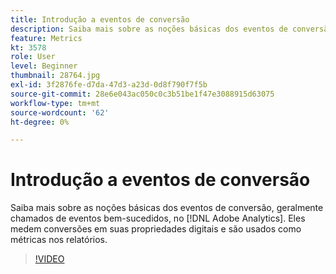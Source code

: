 ```yaml
---
title: Introdução a eventos de conversão
description: Saiba mais sobre as noções básicas dos eventos de conversão, geralmente chamados de eventos bem-sucedidos, no Adobe Analytics. Eles medem conversões em suas propriedades digitais e são usados como métricas nos relatórios.
feature: Metrics
kt: 3578
role: User
level: Beginner
thumbnail: 28764.jpg
exl-id: 3f2876fe-d7da-47d3-a23d-0d8f790f7f5b
source-git-commit: 28e6e043ac050c0c3b51be1f47e3088915d63075
workflow-type: tm+mt
source-wordcount: '62'
ht-degree: 0%

---
```


# Introdução a eventos de conversão

Saiba mais sobre as noções básicas dos eventos de conversão, geralmente chamados de eventos bem-sucedidos, no [!DNL Adobe Analytics]. Eles medem conversões em suas propriedades digitais e são usados como métricas nos relatórios.

>[!VIDEO](https://video.tv.adobe.com/v/28764/?quality=12&learn=on)
